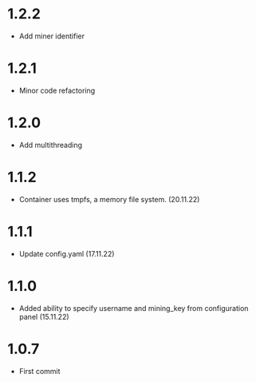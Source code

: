 # 1.2.2

- Add miner identifier

# 1.2.1

- Minor code refactoring

# 1.2.0

- Add multithreading

# 1.1.2

- Container uses tmpfs, a memory file system. (20.11.22)

# 1.1.1

- Update config.yaml (17.11.22)

# 1.1.0

- Added ability to specify username and mining_key from configuration panel (15.11.22)

# 1.0.7

- First commit

